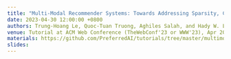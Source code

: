 ```yaml
---
title: "Multi-Modal Recommender Systems: Towards Addressing Sparsity, Comparability, and Explainability.Question-Attentive Review-Level Recommendation Explanation"
date: 2023-04-30 12:00:00 +0800
authors: Trung-Hoang Le, Quoc-Tuan Truong, Aghiles Salah, and Hady W. Lauw
venue: Tutorial at ACM Web Conference (TheWebConf'23 or WWW'23), Apr 2023.
materials: https://github.com/PreferredAI/tutorials/tree/master/multimodal-www23
slides:
---
```

